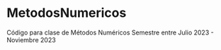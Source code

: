 # MetodosNumericos
Código para clase de Métodos Numéricos
Semestre entre Julio 2023 - Noviembre 2023
